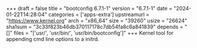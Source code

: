 +++
draft = false
title = "bootconfig 6.7.1-1"
version = "6.7.1-1"
date = "2024-01-22T14:28:04"
categories = ['apps-extra']
upstreamurl = "https://www.kernel.org"
arch = "x86_64"
size = "39260"
usize = "26624"
sha1sum = "3c33f823b46db370117178c7db54fa8c6a841839"
depends = "[]"
files = "['usr/', 'usr/bin/', 'usr/bin/bootconfig']"
+++
Kernel tool for appending cmd line options to a initrd.